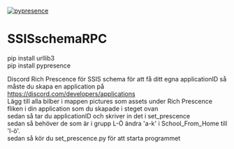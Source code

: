 [![pypresence](https://img.shields.io/badge/using-pypresence-00bb88.svg?style=for-the-badge&logo=discord&logoWidth=20)](https://github.com/qwertyquerty/pypresence)

# SSISschemaRPC
pip install urllib3\
pip install pypresence

Discord Rich Prescence för SSIS schema
för att få ditt egna applicationID så måste du skapa en application på
https://discord.com/developers/applications
\
Lägg till alla bilber i mappen pictures som assets under Rich Prescence fliken i din application som du skapade i steget ovan
\
sedan så tar du applicationID och skriver in det i set_prescence 
\
sedan så behöver de som är i grupp L-Ö ändra 'a-k' i School_From_Home till 'l-ö'. 
\
sedan så kör du set_prescence.py för att starta programmet
